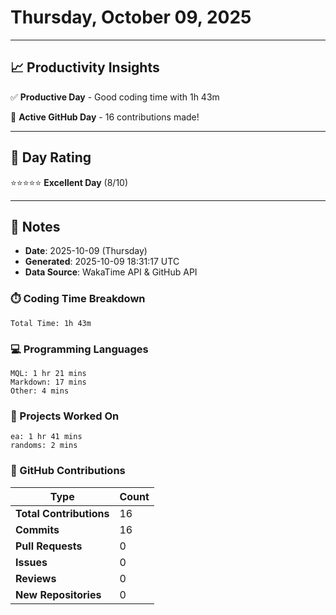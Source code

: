 # Thursday, October 09, 2025

---

## 📈 Productivity Insights

✅ **Productive Day** - Good coding time with 1h 43m

🚀 **Active GitHub Day** - 16 contributions made!

---

## 🎯 Day Rating

⭐⭐⭐⭐⭐ **Excellent Day** (8/10)

---

## 📝 Notes

- **Date**: 2025-10-09 (Thursday)
- **Generated**: 2025-10-09 18:31:17 UTC
- **Data Source**: WakaTime API & GitHub API


### ⏱️ Coding Time Breakdown

```
Total Time: 1h 43m
```

### 💻 Programming Languages

```
MQL: 1 hr 21 mins
Markdown: 17 mins
Other: 4 mins
```

### 📂 Projects Worked On

```
ea: 1 hr 41 mins
randoms: 2 mins

```


### 🐙 GitHub Contributions

| Type | Count |
|------|-------|
| **Total Contributions** | 16 |
| **Commits** | 16 |
| **Pull Requests** | 0 |
| **Issues** | 0 |
| **Reviews** | 0 |
| **New Repositories** | 0 |

